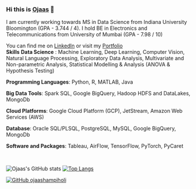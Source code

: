 ### Hi this is [Ojaas][2] 👋

I am currently working towards MS in Data Science from Indiana University Bloomington (GPA - 3.744 / 4).
I hold BE in Electronics and Telecommunications from University of Mumbai (GPA - 7.98 / 10)

<!-- Actual text -->

You can find me on [LinkedIn][2] or visit my [Portfolio][1]
</br>
**Skills**
**Data Science** : Machine Learning, Deep Learning, Computer Vision, Natural Language Processing, Exploratory Data Analysis, Multivariate and Non-parametric Analysis, Statistical Modelling & Analysis (ANOVA & Hypothesis Testing)

**Programming Languages**: Python, R, MATLAB, Java

**Big Data Tools**: Spark SQL, Google BigQuery, Hadoop HDFS and DataLakes, MongoDb
 
**Cloud Platforms**: Google Cloud Platform (GCP), JetStream, Amazon Web Services (AWS)

**Database**: Oracle SQL/PLSQL, PostgreSQL, MySQL, Google BigQuery, MongoDb

**Software and Packages**: Tableau, AirFlow, TensorFlow, PyTorch, PyCaret

</br>
<!-- Icons -->

[2.2]: https://raw.githubusercontent.com/MartinHeinz/MartinHeinz/master/linkedin-3-16.png (LinkedIn icon without padding)

<!-- Links to your social media accounts -->

[2]: https://www.linkedin.com/in/ojaashampiholi/
[1]: https://ojaashampiholi.github.io/Portfolio_Ojaas_H/index.html

![Ojaas's GitHub stats](https://github-readme-stats.vercel.app/api?username=ojaashampiholi&show_icons=true&theme=radical)
[![Top Langs](https://github-readme-stats.vercel.app/api/top-langs/?username=ojaashampiholi&theme=radical&layout=compact)](https://github.com/anuraghazra/github-readme-stats)


[![GitHub ojaashampiholi](https://img.shields.io/github/followers/ojaashampiholi?label=follow&style=social)](https://github.com/ojaashampiholi)
<!-- 
[![Readme Card](https://github-readme-stats.vercel.app/api/pin/?username=ojaashampiholi&repo=Advanced_Database_Concepts)](https://github.com/ojaashampiholi/Advanced_Database_Concepts)
-->
